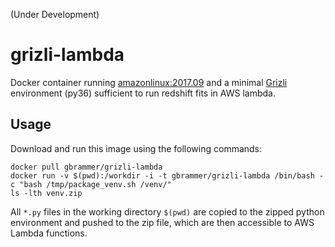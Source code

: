 (Under Development)

# grizli-lambda

Docker container running [amazonlinux:2017.09](https://hub.docker.com/_/amazonlinux/) and a minimal [Grizli](https://github.com/gbrammer/grizli) environment (py36) sufficient to run redshift fits in AWS lambda.

Usage
-----

Download and run this image using the following commands:

    docker pull gbrammer/grizli-lambda
    docker run -v $(pwd):/workdir -i -t gbrammer/grizli-lambda /bin/bash -c "bash /tmp/package_venv.sh /venv/"
    ls -lth venv.zip

All `*.py` files in the working directory `$(pwd)` are copied to the zipped python environment and pushed to the zip file, which are then accessible to AWS Lambda functions. 


